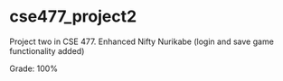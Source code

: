 # cse477_project2

Project two in CSE 477. Enhanced Nifty Nurikabe (login and save game functionality added)

Grade: 100%
